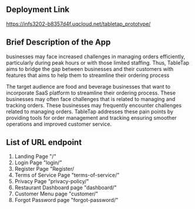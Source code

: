 ## Deployment Link
https://infs3202-b8357d4f.uqcloud.net/tabletap_prototype/

## Brief Description of the App
businesses may face increased challenges in managing orders efficiently, particularly during peak hours or with those limited staffing. Thus, TableTap aims to bridge the gap between businesses and their customers with features that aims to help them to streamline their ordering process 

The target audience are food and beverage businesses that want to incorporate SaaS platform to streamline their ordering process. These businesses may often face challenges that is related to managing and tracking orders. These businesses may frequently encounter challenges related to managing orders. TableTap addresses these pain points by providing tools for order management and tracking ensuring smoother operations and improved customer service.

## List of URL endpoint
1. Landing Page "/"
2. Login Page "login/"
3. Register Page "Register/
4. Terms of Service Page "terms-of-service/"
5. Privacy Page "privacy-policy/"
6. Restaurant Dashboard page "dashboard/"
7. Customer Menu page "customer/"
8. Forgot Password page "forgot-password/"